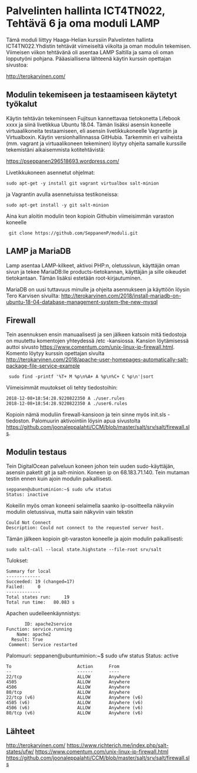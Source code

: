 # Palvelinten hallinta ICT4TN022, Tehtävä 6 ja oma moduli LAMP

Tämä moduli liittyy Haaga-Helian kurssiin Palvelinten hallinta ICT4TN022.Yhdistin tehtävät viimeiseltä viikolta ja oman modulin tekemisen. Viimeisen viikon tehtävänä oli asentaa LAMP Saltilla ja sama oli oman lopputyöni pohjana. Pääasiallisena lähteenä käytin kurssin opettajan sivustoa:

http://terokarvinen.com/


## Modulin tekemiseen ja testaamiseen käytetyt työkalut

Käytin tehtävän tekeminseen Fujitsun kannettavaa tietokonetta Lifebook xxxx ja siinä livetikkua Ubuntu 18.04. Tämän lisäksi asensin koneelle virtuaalikoneita testaamiseen, eli asensin livetikkukoneelle Vagrantin ja Virtualboxin. Käytin versionhallinnassa GitHubia. Tarkemmin eri vaiheista (mm. vagrant ja virtuaalikoneen tekeminen) löytyy ohjeita samalle kurssille tekemistäni aikaisemmista kotitehtävistä:

https://pseppanen296518693.wordpress.com/

Livetikkukoneen asennetut ohjelmat:

    sudo apt-get -y install git vagrant virtualbox salt-minion

ja Vagrantin avulla asennetuissa testikoneissa:

    sudo apt-get install -y git salt-minion
    
Aina kun aloitin modulin teon kopioin Githubin viimeisimmän varaston koneelle

     git clone https://github.com/SeppanenP/moduli.git
     
## LAMP ja MariaDB

Lamp asentaa LAMP-kilkeet, aktivoi PHP:n, oletussivun, käyttäjän oman sivun ja tekee MariaDB:lle products-tietokannan, käyttäjän ja sille oikeudet tietokantaan. Tämän lisäksi estetään root-kirjautuminen.

MariaDB on uusi tuttavuus minulle ja ohjeita asennukseen ja käyttöön löysin Tero Karvisen sivuilta:
http://terokarvinen.com/2018/install-mariadb-on-ubuntu-18-04-database-management-system-the-new-mysql
    
## Firewall

Tein asennuksen ensin manuaalisesti ja sen jälkeen katsoin mitä tiedostoja on muutettu komentojen yhteydessä /etc -kansiossa. Kansion löytämisessä auttoi sivusto https://www.comentum.com/unix-linux-ip-firewall.html. Komento löytyy kurssin opettajan sivulta http://terokarvinen.com/2018/apache-user-homepages-automatically-salt-package-file-service-example
 
     sudo find -printf '%T+ M %p\n%A+ A %p\n%C+ C %p\n'|sort
     
 Viimeisimmät muutokset oli tehty tiedostoihin:
 
    2018-12-08+18:54:28.9220822350 A ./user.rules
    2018-12-08+18:54:28.9220822350 A ./user6.rules
    
Kopioin nämä moduliin firewall-kansioon ja tein sinne myös init.sls -tiedoston. Palomuurin aktivointiin löysin apua sivustolta https://github.com/joonaleppalahti/CCM/blob/master/salt/srv/salt/firewall.sls.
    
## Modulin testaus

Tein DigitalOcean palveluun koneen johon tein uuden sudo-käyttäjän, asensin paketit git ja salt-minion. Koneen ip on 68.183.71.140. Tein mutaman testin ennen kuin ajoin modulin paikallisesti.

    seppanen@ubuntuminion:~$ sudo ufw status
    Status: inactive
    
Kokeilin myös oman koneeni selaimella saanko ip-osoitteella näkyviin modulin oletussivua, mutta sain näkyviin vain tekstin

    Could Not Connect
    Description: Could not connect to the requested server host. 
    
Tämän jälkeen kopioin git-varaston koneelle ja ajoin modulin paikallisesti:

    sudo salt-call --local state.highstate --file-root srv/salt
    
Tulokset:

    Summary for local
    -------------
    Succeeded: 19 (changed=17)
    Failed:     0
    -------------
    Total states run:     19
    Total run time:   80.083 s
    
 Apachen uudelleenkäynnistys:
 
           ID: apache2service
    Function: service.running
        Name: apache2
      Result: True
     Comment: Service restarted
 

Palomuuri:
    seppanen@ubuntuminion:~$ sudo ufw status
    Status: active

    To                         Action      From
    --                         ------      ----
    22/tcp                     ALLOW       Anywhere
    4505                       ALLOW       Anywhere
    4506                       ALLOW       Anywhere
    80/tcp                     ALLOW       Anywhere
    22/tcp (v6)                ALLOW       Anywhere (v6)
    4505 (v6)                  ALLOW       Anywhere (v6)
    4506 (v6)                  ALLOW       Anywhere (v6)
    80/tcp (v6)                ALLOW       Anywhere (v6)





## Lähteet

http://terokarvinen.com/
https://www.richterich.me/index.php/salt-states/ufw/ 
https://www.comentum.com/unix-linux-ip-firewall.html
https://github.com/joonaleppalahti/CCM/blob/master/salt/srv/salt/firewall.sls

